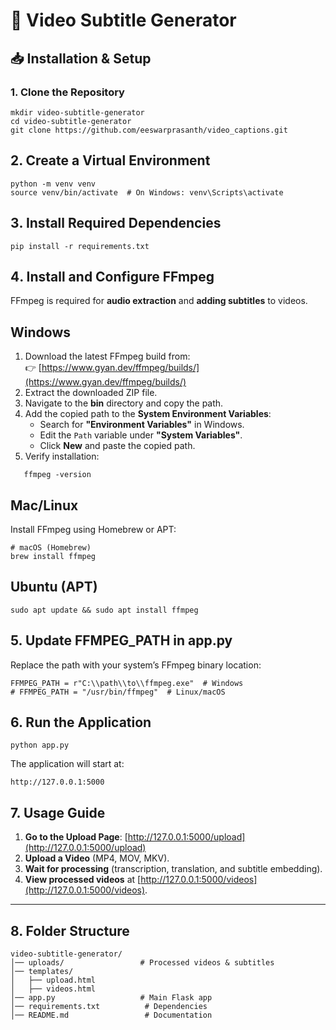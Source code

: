 # 🎥 Video Subtitle Generator

## 📥 Installation & Setup

### 1️. Clone the Repository
```
mkdir video-subtitle-generator
cd video-subtitle-generator
git clone https://github.com/eeswarprasanth/video_captions.git
```

## 2. Create a Virtual Environment
```
python -m venv venv
source venv/bin/activate  # On Windows: venv\Scripts\activate
```

## 3️. Install Required Dependencies
```
pip install -r requirements.txt
```

## 4️. Install and Configure FFmpeg  
FFmpeg is required for **audio extraction** and **adding subtitles** to videos.

## Windows  
1. Download the latest FFmpeg build from:  
   👉 [https://www.gyan.dev/ffmpeg/builds/](https://www.gyan.dev/ffmpeg/builds/)  
2. Extract the downloaded ZIP file.  
3. Navigate to the **bin** directory and copy the path.  
4. Add the copied path to the **System Environment Variables**:
   - Search for **"Environment Variables"** in Windows.
   - Edit the `Path` variable under **"System Variables"**.
   - Click **New** and paste the copied path.  
5. Verify installation:
```
   ffmpeg -version
```

## Mac/Linux
Install FFmpeg using Homebrew or APT:

```
# macOS (Homebrew)
brew install ffmpeg
```
## Ubuntu (APT)
```
sudo apt update && sudo apt install ffmpeg
```

## 5. Update FFMPEG_PATH in app.py
Replace the path with your system’s FFmpeg binary location:

```
FFMPEG_PATH = r"C:\\path\\to\\ffmpeg.exe"  # Windows
# FFMPEG_PATH = "/usr/bin/ffmpeg"  # Linux/macOS
```

## 6. Run the Application
```
python app.py
```

The application will start at:

```
http://127.0.0.1:5000
```

## 7. Usage Guide
1. **Go to the Upload Page**: [http://127.0.0.1:5000/upload](http://127.0.0.1:5000/upload)  
2. **Upload a Video** (MP4, MOV, MKV).  
3. **Wait for processing** (transcription, translation, and subtitle embedding).  
4. **View processed videos** at [http://127.0.0.1:5000/videos](http://127.0.0.1:5000/videos).  

---

## 8. Folder Structure
```
video-subtitle-generator/
│── uploads/                 # Processed videos & subtitles
│── templates/
│   ├── upload.html
│   ├── videos.html
│── app.py                   # Main Flask app
│── requirements.txt          # Dependencies
│── README.md                 # Documentation
```